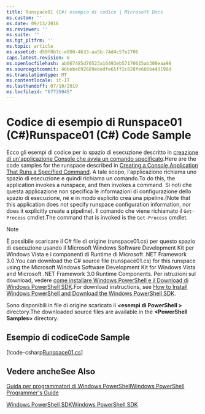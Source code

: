 ```yaml
---
title: Runspace01 (C#) esempio di codice | Microsoft Docs
ms.custom: ''
ms.date: 09/13/2016
ms.reviewer: ''
ms.suite: ''
ms.tgt_pltfrm: ''
ms.topic: article
ms.assetid: d59f8b7c-e800-4633-aa5b-74d4c57e2706
caps.latest.revision: 6
ms.openlocfilehash: ab067485d70523a16493eb57170615ab300eaa98
ms.sourcegitcommit: 46bebe692689ebedfe65ff2c828fe666b443198d
ms.translationtype: MT
ms.contentlocale: it-IT
ms.lasthandoff: 07/10/2019
ms.locfileid: "67735045"
---
```

# <a name="runspace01-c-code-sample"></a><span data-ttu-id="88ae6-102">Codice di esempio di Runspace01 (C#)</span><span class="sxs-lookup"><span data-stu-id="88ae6-102">Runspace01 (C#) Code Sample</span></span>

<span data-ttu-id="88ae6-103">Ecco gli esempi di codice per lo spazio di esecuzione descritto in [creazione di un'applicazione Console che avvia un comando specificato](/dotnet/csharp/programming-guide/inside-a-program/hello-world-your-first-program).</span><span class="sxs-lookup"><span data-stu-id="88ae6-103">Here are the code samples for the runspace described in [Creating a Console Application That Runs a Specified Command](/dotnet/csharp/programming-guide/inside-a-program/hello-world-your-first-program).</span></span> <span data-ttu-id="88ae6-104">A tale scopo, l'applicazione richiama uno spazio di esecuzione e quindi richiama un comando.</span><span class="sxs-lookup"><span data-stu-id="88ae6-104">To do this, the application invokes a runspace, and then invokes a command.</span></span> <span data-ttu-id="88ae6-105">Si noti che questa applicazione non specifica le informazioni di configurazione dello spazio di esecuzione, né e in modo esplicito crea una pipeline.</span><span class="sxs-lookup"><span data-stu-id="88ae6-105">(Note that this application does not specify runspace configuration information, nor does it explicitly create a pipeline).</span></span> <span data-ttu-id="88ae6-106">Il comando che viene richiamato il `Get-Process` cmdlet.</span><span class="sxs-lookup"><span data-stu-id="88ae6-106">The command that is invoked is the `Get-Process` cmdlet.</span></span>

> [!NOTE]
> <span data-ttu-id="88ae6-107">È possibile scaricare il C# file di origine (runspace01.cs) per questo spazio di esecuzione usando il Microsoft Windows Software Development Kit per Windows Vista e i componenti di Runtime di Microsoft .NET Framework 3.0.</span><span class="sxs-lookup"><span data-stu-id="88ae6-107">You can download the C# source file (runspace01.cs) for this runspace using the Microsoft Windows Software Development Kit for Windows Vista and Microsoft .NET Framework 3.0 Runtime Components.</span></span> <span data-ttu-id="88ae6-108">Per istruzioni sul download, vedere [come installare Windows PowerShell e il Download di Windows PowerShell SDK](/powershell/developer/installing-the-windows-powershell-sdk).</span><span class="sxs-lookup"><span data-stu-id="88ae6-108">For download instructions, see [How to Install Windows PowerShell and Download the Windows PowerShell SDK](/powershell/developer/installing-the-windows-powershell-sdk).</span></span>
>
> <span data-ttu-id="88ae6-109">Sono disponibili in file di origine scaricato il  **\<esempi di PowerShell >** directory.</span><span class="sxs-lookup"><span data-stu-id="88ae6-109">The downloaded source files are available in the **\<PowerShell Samples>** directory.</span></span>

## <a name="code-sample"></a><span data-ttu-id="88ae6-110">Esempio di codice</span><span class="sxs-lookup"><span data-stu-id="88ae6-110">Code Sample</span></span>

[!code-csharp[Runspace01.cs](../../powershell-sdk-samples/SDK-2.0/csharp/Runspace01/Runspace01.cs#L11-L62 "Runspace01.cs")]

## <a name="see-also"></a><span data-ttu-id="88ae6-111">Vedere anche</span><span class="sxs-lookup"><span data-stu-id="88ae6-111">See Also</span></span>

[<span data-ttu-id="88ae6-112">Guida per programmatori di Windows PowerShell</span><span class="sxs-lookup"><span data-stu-id="88ae6-112">Windows PowerShell Programmer's Guide</span></span>](./windows-powershell-programmer-s-guide.md)

[<span data-ttu-id="88ae6-113">Windows PowerShell SDK</span><span class="sxs-lookup"><span data-stu-id="88ae6-113">Windows PowerShell SDK</span></span>](../windows-powershell-reference.md)